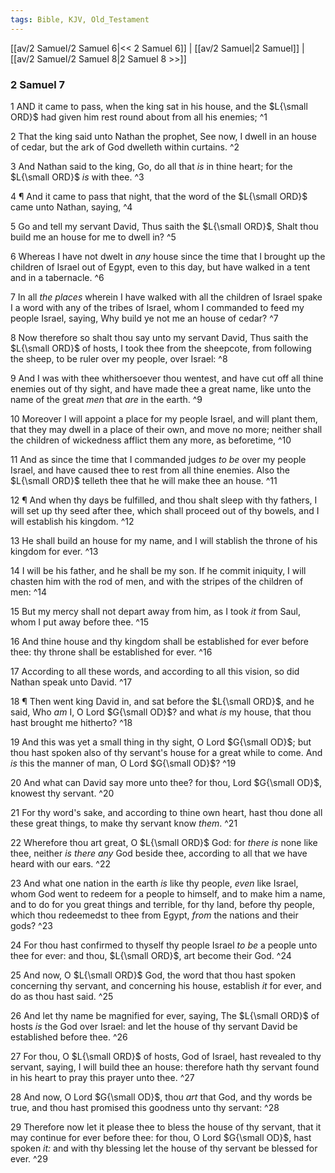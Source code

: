 ```yaml
---
tags: Bible, KJV, Old_Testament
---
```


[[av/2 Samuel/2 Samuel 6|<< 2 Samuel 6]] | [[av/2 Samuel|2 Samuel]] | [[av/2 Samuel/2 Samuel 8|2 Samuel 8 >>]]

### 2 Samuel 7

1 AND it came to pass, when the king sat in his house, and the $L{\small ORD}$ had given him rest round about from all his enemies; ^1

2 That the king said unto Nathan the prophet, See now, I dwell in an house of cedar, but the ark of God dwelleth within curtains. ^2

3 And Nathan said to the king, Go, do all that _is_ in thine heart; for the $L{\small ORD}$ _is_ with thee. ^3

4 ¶ And it came to pass that night, that the word of the $L{\small ORD}$ came unto Nathan, saying, ^4

5 Go and tell my servant David, Thus saith the $L{\small ORD}$, Shalt thou build me an house for me to dwell in? ^5

6 Whereas I have not dwelt in _any_ house since the time that I brought up the children of Israel out of Egypt, even to this day, but have walked in a tent and in a tabernacle. ^6

7 In all _the_ _places_ wherein I have walked with all the children of Israel spake I a word with any of the tribes of Israel, whom I commanded to feed my people Israel, saying, Why build ye not me an house of cedar? ^7

8 Now therefore so shalt thou say unto my servant David, Thus saith the $L{\small ORD}$ of hosts, I took thee from the sheepcote, from following the sheep, to be ruler over my people, over Israel: ^8

9 And I was with thee whithersoever thou wentest, and have cut off all thine enemies out of thy sight, and have made thee a great name, like unto the name of the great _men_ that _are_ in the earth. ^9

10 Moreover I will appoint a place for my people Israel, and will plant them, that they may dwell in a place of their own, and move no more; neither shall the children of wickedness afflict them any more, as beforetime, ^10

11 And as since the time that I commanded judges _to_ _be_ over my people Israel, and have caused thee to rest from all thine enemies. Also the $L{\small ORD}$ telleth thee that he will make thee an house. ^11

12 ¶ And when thy days be fulfilled, and thou shalt sleep with thy fathers, I will set up thy seed after thee, which shall proceed out of thy bowels, and I will establish his kingdom. ^12

13 He shall build an house for my name, and I will stablish the throne of his kingdom for ever. ^13

14 I will be his father, and he shall be my son. If he commit iniquity, I will chasten him with the rod of men, and with the stripes of the children of men: ^14

15 But my mercy shall not depart away from him, as I took _it_ from Saul, whom I put away before thee. ^15

16 And thine house and thy kingdom shall be established for ever before thee: thy throne shall be established for ever. ^16

17 According to all these words, and according to all this vision, so did Nathan speak unto David. ^17

18 ¶ Then went king David in, and sat before the $L{\small ORD}$, and he said, Who _am_ I, O Lord $G{\small OD}$? and what _is_ my house, that thou hast brought me hitherto? ^18

19 And this was yet a small thing in thy sight, O Lord $G{\small OD}$; but thou hast spoken also of thy servant's house for a great while to come. And _is_ this the manner of man, O Lord $G{\small OD}$? ^19

20 And what can David say more unto thee? for thou, Lord $G{\small OD}$, knowest thy servant. ^20

21 For thy word's sake, and according to thine own heart, hast thou done all these great things, to make thy servant know _them_. ^21

22 Wherefore thou art great, O $L{\small ORD}$ God: for _there_ _is_ none like thee, neither _is_ _there_ _any_ God beside thee, according to all that we have heard with our ears. ^22

23 And what one nation in the earth _is_ like thy people, _even_ like Israel, whom God went to redeem for a people to himself, and to make him a name, and to do for you great things and terrible, for thy land, before thy people, which thou redeemedst to thee from Egypt, _from_ the nations and their gods? ^23

24 For thou hast confirmed to thyself thy people Israel _to_ _be_ a people unto thee for ever: and thou, $L{\small ORD}$, art become their God. ^24

25 And now, O $L{\small ORD}$ God, the word that thou hast spoken concerning thy servant, and concerning his house, establish _it_ for ever, and do as thou hast said. ^25

26 And let thy name be magnified for ever, saying, The $L{\small ORD}$ of hosts _is_ the God over Israel: and let the house of thy servant David be established before thee. ^26

27 For thou, O $L{\small ORD}$ of hosts, God of Israel, hast revealed to thy servant, saying, I will build thee an house: therefore hath thy servant found in his heart to pray this prayer unto thee. ^27

28 And now, O Lord $G{\small OD}$, thou _art_ that God, and thy words be true, and thou hast promised this goodness unto thy servant: ^28

29 Therefore now let it please thee to bless the house of thy servant, that it may continue for ever before thee: for thou, O Lord $G{\small OD}$, hast spoken _it:_ and with thy blessing let the house of thy servant be blessed for ever. ^29
